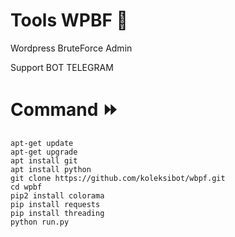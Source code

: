 # Tools WPBF 👻

Wordpress BruteForce Admin

Support BOT TELEGRAM

# Command ⏩
```
apt-get update
apt-get upgrade
apt install git
apt install python
git clone https://github.com/koleksibot/wbpf.git
cd wpbf
pip2 install colorama
pip install requests
pip install threading
python run.py
```